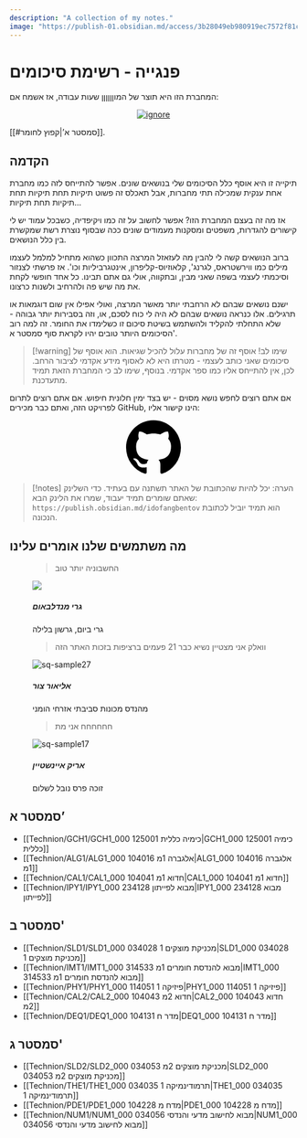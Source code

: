 ```yaml
---
description: "A collection of my notes."
image: "https://publish-01.obsidian.md/access/3b28049eb980919ec7572f81ca933dcb/logo.png"
---
```


# פנגייה - רשימת סיכומים

המחברת הזו היא תוצר של המוןןןןןן שעות עבודה, אז אשמח אם:
<p align="center">
<a href="http://news.rr.nihalnavath.com/posts/Buy-me-a-coffee-24f095da" target="_blank" rel="noopener noreferrer">
<img src="https://www.buymeacoffee.com/assets/img/guidelines/download-assets-sm-1.svg" alt="ignore" >
</a>
</p>

[[#סמסטר א’|קפוץ לחומר]].

## הקדמה
תיקייה זו היא אוסף כלל הסיכומים שלי בנושאים שונים. אפשר להתייחס לזה כמו מחברת אחת ענקית שמכילה תתי מחברות, אבל תאכלס זה פשוט תיקיות תחת תיקיות תחת תיקיות תחת תיקיות...

אז מה זה בעצם המחברת הזו? אפשר לחשוב על זה כמו ויקיפדיה, כשבכל עמוד יש לי קישורים להגדרות, משפטים ומסקנות מעמודים שונים ככה שבסוף נוצרת רשת שמקשרת בין כלל הנושאים.

ברוב הנושאים קשה לי להבין מה לעזאזל המרצה התכוון כשהוא מתחיל למלמל לעצמו מילים כמו ווירשטראס, לגרנג', קלאוזיוס-קליפרון, אינטגרביליות וכו'. אז פרשתי לצנזור וסיכמתי לעצמי בשפה שאני מבין, ובתקווה, אולי גם אתם תבינו.
כל אחד חופשי לקחת את מה שיש פה ולהרחיב ולשנות כרצונו.

ישנם נושאים שבהם לא הרחבתי יותר מאשר המרצה, ואולי אפילו אין שום דוגמאות או תרגילים. אלו כנראה נושאים שבהם לא היה לי כוח לסכם, או, וזה בסבירות יותר גבוהה - שלא התחלתי להקליד ולהשתמש בשיטת סיכום זו כשלימדו את החומר. זה למה רוב הסיכומים היותר טובים יהיו לקראת סוף סמסטר א'.

>[!warning] שימו לב!
אוסף זה של מחברות עלול להכיל שגיאות. הוא אוסף של סיכומים שאני כותב לעצמי - מטרתו היא לא לאסוף מידע אקדמי לציבור הרחב. לכן, אין להתייחס אליו כמו ספר אקדמי.
בנוסף, שימו לב כי המחברת הזאת תמיד מתעדכנת.

אם אתם רוצים לחפש נושא מסוים - יש בצד ימין חלונית חיפוש.
אם אתם רוצים לתרום לפרויקט הזה, ואתם כבר מכירים GitHub, הינו קישור אליו:

<p align="center">
<a href="https://github.com/NuclearGandhi/technion_second_brain" target="_blank" rel="noopener noreferrer" class="geo">
<svg aria-hidden="true" height="96" viewBox="0 0 16 16" version="1.1" width="96" data-view-component="true" class="octicon octicon-mark-github">
    <path d="M8 0c4.42 0 8 3.58 8 8a8.013 8.013 0 0 1-5.45 7.59c-.4.08-.55-.17-.55-.38 0-.27.01-1.13.01-2.2 0-.75-.25-1.23-.54-1.48 1.78-.2 3.65-.88 3.65-3.95 0-.88-.31-1.59-.82-2.15.08-.2.36-1.02-.08-2.12 0 0-.67-.22-2.2.82-.64-.18-1.32-.27-2-.27-.68 0-1.36.09-2 .27-1.53-1.03-2.2-.82-2.2-.82-.44 1.1-.16 1.92-.08 2.12-.51.56-.82 1.28-.82 2.15 0 3.06 1.86 3.75 3.64 3.95-.23.2-.44.55-.51 1.07-.46.21-1.61.55-2.33-.66-.15-.24-.6-.83-1.23-.82-.67.01-.27.38.01.53.34.19.73.9.82 1.13.16.45.68 1.31 2.69.94 0 .67.01 1.3.01 1.49 0 .21-.15.45-.55.38A7.995 7.995 0 0 1 0 8c0-4.42 3.58-8 8-8Z"></path>
</svg>
</a>
</p>

>[!notes] הערה: 
 >יכל להיות שהכתובת של האתר תשתנה עם בעתיד. כדי השלינק שאתם שומרים תמיד יעבוד, שמרו את הלינק הבא:
 >`https://publish.obsidian.md/idofangbentov`
 >הוא תמיד יוביל לכתובת הנכונה.
 >

## מה משתמשים שלנו אומרים עלינו

<div  class="testimonials">
<figure class="testi">
  <blockquote>החשבוניה יותר טוב
    <div class="arrow"></div>
  </blockquote>
  <img src="https://www.mofa.co.il/_Uploads/dbsArticles/g2(4).jpg"/>
  <div class="author">
    <h5>גרי מנדלבאום</h5><span>גרי ביום, גרשון בלילה</span>
  </div>
</figure>
<figure class="testi">
  <blockquote>וואלק אני מצטיין נשיא כבר 21 פעמים ברציפות בזכות האתר הזה
    <div class="arrow"></div>
  </blockquote>
  <img src="https://files.elfsightcdn.com/f7e9a9de-578a-404d-9755-29717c16030a/fc054c73-8c47-427c-b6b1-2137156a4ac4.jpg" alt="sq-sample27" />
  <div class="author">
    <h5>אליאור צור</h5><span>מהנדס מכונות סביבתי אזרחי הומני</span>
  </div>
</figure>
<figure class="testi">
  <blockquote>חחחחחח אני מת
    <div class="arrow"></div>
  </blockquote>
  <img src="https://hips.hearstapps.com/hmg-prod/images/gettyimages-3091504.jpg" alt="sq-sample17" />
  <div class="author">
    <h5>אריק איינשטיין</h5><span>זוכה פרס נובל לשלום</span>
  </div>
</figure>
</div>


## סמסטר א’
- [[Technion/GCH1/GCH1_000 125001 כימיה כללית|GCH1_000 125001 כימיה כללית]]
- [[Technion/ALG1/ALG1_000 104016 אלגברה 1מ|ALG1_000 104016 אלגברה 1מ]]
- [[Technion/CAL1/CAL1_000 104041 חדוא 1מ|CAL1_000 104041 חדוא 1מ]]
- [[Technion/IPY1/IPY1_000 234128 מבוא לפייתון|IPY1_000 234128 מבוא לפייתון]]

## סמסטר ב'
- [[Technion/SLD1/SLD1_000 034028 מכניקת מוצקים 1|SLD1_000 034028 מכניקת מוצקים 1]]
- [[Technion/IMT1/IMT1_000 314533 מבוא להנדסת חומרים 1מ|IMT1_000 314533 מבוא להנדסת חומרים 1מ]]
- [[Technion/PHY1/PHY1_000 114051 פיזיקה 1|PHY1_000 114051 פיזיקה 1]]
- [[Technion/CAL2/CAL2_000 104043 חדוא 2מ|CAL2_000 104043 חדוא 2מ]]
- [[Technion/DEQ1/DEQ1_000 104131 מדר ח|DEQ1_000 104131 מדר ח]]

## סמסטר ג'
- [[Technion/SLD2/SLD2_000 034053 מכניקת מוצקים 2מ|SLD2_000 034053 מכניקת מוצקים 2מ]]
- [[Technion/THE1/THE1_000 034035 תרמודינמיקה 1|THE1_000 034035 תרמודינמיקה 1]]
- [[Technion/PDE1/PDE1_000 104228 מדח מ|PDE1_000 104228 מדח מ]]
- [[Technion/NUM1/NUM1_000 034056 מבוא לחישוב מדעי והנדסי|NUM1_000 034056 מבוא לחישוב מדעי והנדסי]]
